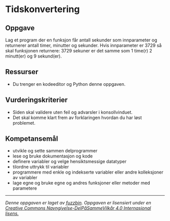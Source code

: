 Tidskonvertering
================

Oppgave
-------
Lag et program der en funksjon får antall sekunder som innparameter og returnerer antall timer, minutter og sekunder. Hvis innparameter er 3729 så skal funksjonen returnere: 3729 sekuner er det samme som 1 time(r) 2 minutt(er) og 9 sekund(er).

Ressurser
---------
* Du trenger en kodeeditor og Python denne oppgaven.

Vurderingskriterier
-------------------
* Siden skal validere uten feil og advarsler i konsollvinduet.
* Det skal komme klart frem av forklaringen hvordan du har løst problemet.

Kompetansemål
-------------
* utvikle og sette sammen delprogrammer
* lese og bruke dokumentasjon og kode
* definere variabler og velge hensiktsmessige datatyper
* tilordne uttrykk til variabler
* programmere med enkle og indekserte variabler eller andre kolleksjoner av variabler
* lage egne og bruke egne og andres funksjoner eller metoder med parametere

---
_Denne oppgaven er laget av [fuzzbin](https://github.com/fuzzbin). Oppgaven er lisensiert under en [Creative Commons Navngivelse-DelPåSammeVilkår 4.0 Internasjonal lisens.
](http://creativecommons.org/licenses/by-sa/4.0/)_
